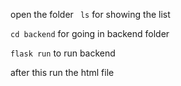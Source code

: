 open the folder  ``` ls``` for showing the list 

``` cd backend ``` for going in backend folder


``` flask run ``` to run backend 


after this run the html file 

